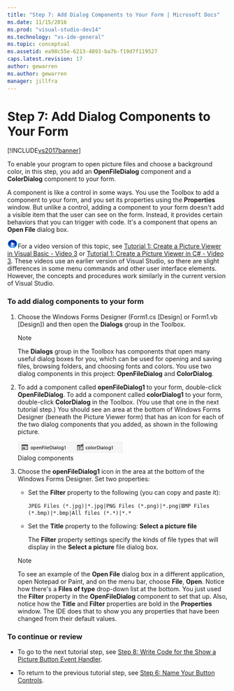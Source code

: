 ```yaml
---
title: "Step 7: Add Dialog Components to Your Form | Microsoft Docs"
ms.date: 11/15/2016
ms.prod: "visual-studio-dev14"
ms.technology: "vs-ide-general"
ms.topic: conceptual
ms.assetid: ea98c55e-6213-4893-ba7b-f19d7f119527
caps.latest.revision: 17
author: gewarren
ms.author: gewarren
manager: jillfra
---
```

# Step 7: Add Dialog Components to Your Form
[!INCLUDE[vs2017banner](../includes/vs2017banner.md)]

To enable your program to open picture files and choose a background color, in this step, you add an **OpenFileDialog** component and a **ColorDialog** component to your form.  
  
 A component is like a control in some ways. You use the Toolbox to add a component to your form, and you set its properties using the **Properties** window. But unlike a control, adding a component to your form doesn't add a visible item that the user can see on the form. Instead, it provides certain behaviors that you can trigger with code. It's a component that opens an **Open File** dialog box.  
  
 ![link to video](../data-tools/media/playvideo.gif "PlayVideo")For a video version of this topic, see [Tutorial 1: Create a Picture Viewer in Visual Basic - Video 3](http://go.microsoft.com/fwlink/?LinkId=205213) or [Tutorial 1: Create a Picture Viewer in C# - Video 3](http://go.microsoft.com/fwlink/?LinkId=205202). These videos use an earlier version of Visual Studio, so there are slight differences in some menu commands and other user interface elements. However, the concepts and procedures work similarly in the current version of Visual Studio.  
  
### To add dialog components to your form  
  
1.  Choose the Windows Forms Designer (Form1.cs [Design] or Form1.vb [Design]) and then open the **Dialogs** group in the Toolbox.  
  
    > [!NOTE]
    >  The **Dialogs** group in the Toolbox has components that open many useful dialog boxes for you, which can be used for opening and saving files, browsing folders, and choosing fonts and colors. You use two dialog components in this project: **OpenFileDialog** and **ColorDialog**.  
  
2.  To add a component called **openFileDialog1** to your form, double-click **OpenFileDialog**. To add a component called **colorDialog1** to your form, double-click **ColorDialog** in the Toolbox. (You use that one in the next tutorial step.) You should see an area at the bottom of Windows Forms Designer (beneath the Picture Viewer form) that has an icon for each of the two dialog components that you added, as shown in the following picture.  
  
     ![Dialog components](../ide/media/express-dialogsadded.png "Express_DialogsAdded")  
Dialog components  
  
3.  Choose the **openFileDialog1** icon in the area at the bottom of the Windows Forms Designer. Set two properties:  
  
    -   Set the **Filter** property to the following (you can copy and paste it):  
  
        ```  
        JPEG Files (*.jpg)|*.jpg|PNG Files (*.png)|*.png|BMP Files (*.bmp)|*.bmp|All files (*.*)|*.*  
        ```  
  
    -   Set the **Title** property to the following: **Select a picture file**  
  
         The **Filter** property settings specify the kinds of file types that will display in the **Select a picture** file dialog box.  
  
    > [!NOTE]
    >  To see an example of the **Open File** dialog box in a different application, open Notepad or Paint, and on the menu bar, choose **File**, **Open**. Notice how there's a **Files of type** drop-down list at the bottom. You just used the **Filter** property in the **OpenFileDialog** component to set that up. Also, notice how the **Title** and **Filter** properties are bold in the **Properties** window. The IDE does that to show you any properties that have been changed from their default values.  
  
### To continue or review  
  
-   To go to the next tutorial step, see [Step 8: Write Code for the Show a Picture Button Event Handler](../ide/step-8-write-code-for-the-show-a-picture-button-event-handler.md).  
  
-   To return to the previous tutorial step, see [Step 6: Name Your Button Controls](../ide/step-6-name-your-button-controls.md).
